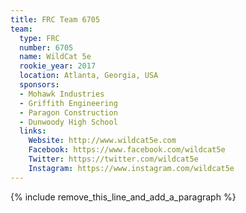 ```yaml
---
title: FRC Team 6705
team:
  type: FRC
  number: 6705
  name: WildCat 5e
  rookie_year: 2017
  location: Atlanta, Georgia, USA
  sponsors:
  - Mohawk Industries
  - Griffith Engineering
  - Paragon Construction
  - Dunwoody High School
  links:
    Website: http://www.wildcat5e.com
    Facebook: https://www.facebook.com/wildcat5e
    Twitter: https://twitter.com/wildcat5e
    Instagram: https://www.instagram.com/wildcat5e
---
```


{% include remove_this_line_and_add_a_paragraph %}